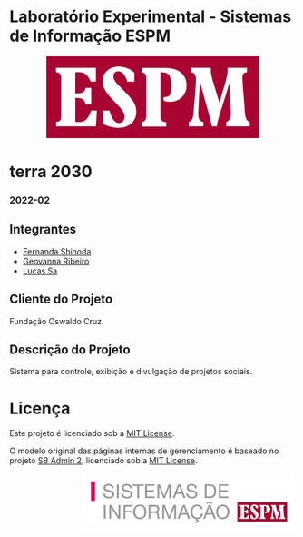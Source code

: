 # Laboratório Experimental - Sistemas de Informação ESPM

<p align="center">
    <a href="https://www.espm.br/cursos-de-graduacao/sistemas-de-informacao/"><img src="https://raw.githubusercontent.com/tech-espm/misc-template/main/logo.png" alt="Sistemas de Informação ESPM" style="width: 375px;"/></a>
</p>

# terra 2030

### 2022-02

## Integrantes
- [Fernanda Shinoda](https://github.com/FShinoda)
- [Geovanna Ribeiro](https://github.com/Geovannarc)
- [Lucas Sa](https://github.com/Lucas-CSa)

## Cliente do Projeto

Fundação Oswaldo Cruz

## Descrição do Projeto

Sistema para controle, exibição e divulgação de projetos sociais.

# Licença

Este projeto é licenciado sob a [MIT License](https://github.com/tech-espm/labs-fiocruz/blob/main/LICENSE).

O modelo original das páginas internas de gerenciamento é baseado no projeto [SB Admin 2](https://github.com/startbootstrap/startbootstrap-sb-admin-2), licenciado sob a [MIT License](https://github.com/StartBootstrap/startbootstrap-sb-admin-2/blob/master/LICENSE).

<p align="right">
    <a href="https://www.espm.br/cursos-de-graduacao/sistemas-de-informacao/"><img src="https://raw.githubusercontent.com/tech-espm/misc-template/main/logo-si-512.png" alt="Sistemas de Informação ESPM" style="width: 375px;"/></a>
</p>
